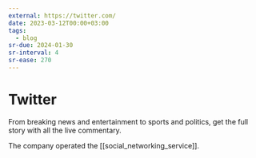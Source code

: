 ```yaml
---
external: https://twitter.com/
date: 2023-03-12T00:00+03:00
tags:
  - blog
sr-due: 2024-01-30
sr-interval: 4
sr-ease: 270
---
```


# Twitter

From breaking news and entertainment to sports and politics, get the full story
with all the live commentary.

The company operated the [[social_networking_service]].
